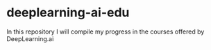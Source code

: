# deeplearning-ai-edu
In this repository I will compile my progress in the courses offered by DeepLearning.ai
